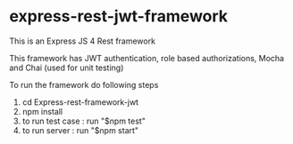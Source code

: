 # express-rest-jwt-framework
This is an Express JS 4 Rest framework

This framework has
JWT authentication,
role based authorizations,
Mocha and Chai (used for unit testing)

To run the framework do following steps

1. cd Express-rest-framework-jwt
2. npm install
3. to run test case : run "$npm test"
4. to run server : run "$npm start"


